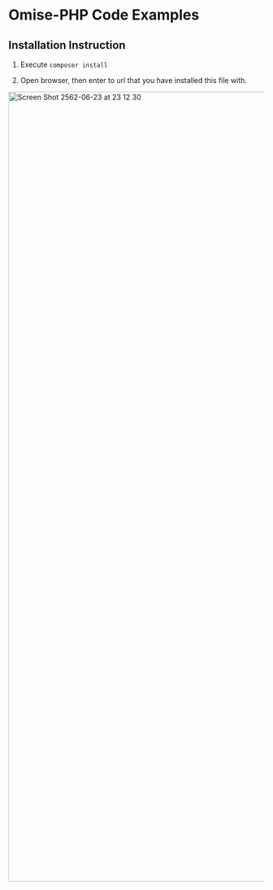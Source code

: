 # Omise-PHP Code Examples

## Installation Instruction

1. Execute `composer install`

2. Open browser, then enter to url that you have installed this file with.
  <img width="1552" alt="Screen Shot 2562-06-23 at 23 12 30" src="https://user-images.githubusercontent.com/2154669/59978195-70567900-960c-11e9-85bd-09f459e78975.png">

